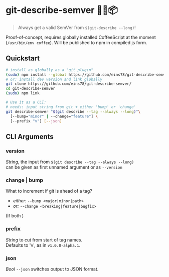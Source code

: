 # git-describe-semver 🌿📝📦

> Always get a valid SemVer from `$(git-describe --long)`!

Proof-of-concept, requires globally installed CoffeeScript
at the moment (`/usr/bin/env coffee`).
Will be published to npm in compiled js form.


## Quickstart

```bash
# install as globally as a "git plugin"
(sudo) npm install --global https://github.com/eins78/git-describe-semver/tarball/master
# or: install dev version and link globally
git clone https://github.com/eins78/git-describe-semver/
cd git-describe-semver
(sudo) npm link

# Use it as a CLI:
# needs: input string from git + either 'bump' or 'change'
git describe-semver "$(git describe --tag --always --long)"\
  [--bump="minor" | --change="feature"] \
  [--prefix "v"] [--json]
```

## CLI Arguments

### version

*String*, the input from `$(git describe --tag --always --long)`  
  can be given as first unnamed argument or as `--version`

### change | bump

What to increment if git is ahead of a tag?

- *either:* `--bump <major|minor|path>`
- *or:*     `--change <breaking|feature|bugfix>`

(If both )

### prefix

*String* to cut from start of tag names.  
Defaults to 'v', as in `v1.0.0-alpha.1`.

### json

*Bool* `--json` switches output to JSON format.
